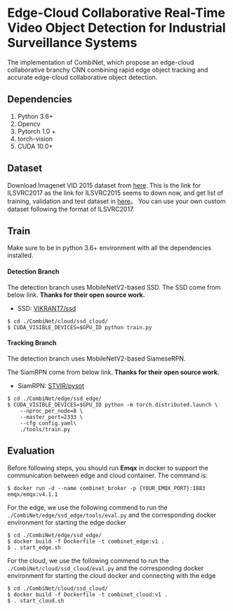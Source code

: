 # Edge-Cloud Collaborative Real-Time Video Object Detection for Industrial Surveillance Systems
The implementation of CombiNet, which propose an edge-cloud collaborative branchy CNN combining rapid edge object tracking and accurate edge-cloud collaborative object detection.


## Dependencies

1. Python 3.6+
2. Opencv
3. Pytorch 1.0 +
4. torch-vision
5. CUDA 10.0+



## Dataset

Download Imagenet VID 2015 dataset from [here](http://bvisionweb1.cs.unc.edu/ILSVRC2017/download-videos-1p39.php). This is the link for ILSVRC2017 as the link for ILSVRC2015 seems to down now, and get list of training, validation and test dataset in [here](https://drive.google.com/drive/folders/1g_d0Cok10C035IM-csxj5Y_3nh-qYG3x?usp=sharing)。
You can use your own custom dataset following the format of ILSVRC2017.


## Train

Make sure to be in python 3.6+ environment with all the dependencies installed. 

#### Detection Branch

The detection branch uses MobileNetV2-based SSD. 
The SSD come from below link. **Thanks for their open source work.**

- SSD:  [VIKRANT7/ssd](https://github.com/vikrant7/pytorch-looking-fast-and-slow)

```
$ cd ./CombiNet/cloud/ssd_cloud/
$ CUDA_VISIBLE_DEVICES=$GPU_ID python train.py 
```


#### Tracking Branch

The detection branch uses MobileNetV2-based SiameseRPN. 

The SiamRPN come from below link. **Thanks for their open source work.**

- SiamRPN:  [STVIR/pysot](https://github.com/STVIR/pysot)



```
$ cd ./CombiNet/edge/ssd_edge/
$ CUDA_VISIBLE_DEVICES=$GPU_ID python -m torch.distributed.launch \
    --nproc_per_node=8 \
    --master_port=2333 \
    --cfg config.yaml\
    ./tools/train.py 
```


## Evaluation

Before following steps, you should run **Emqx**  in docker to support the communication between edge and cloud container. The command is: 

```
$ docker run -d --name combinet_broker -p {YOUR_EMQX_PORT}:1883 emqx/emqx:v4.1.1
```

For the edge, we use the following commend to run the `./CombiNet/edge/ssd_edge/tools/eval.py` and the corresponding docker environment for starting the edge docker

```
$ cd ./CombiNet/edge/ssd_edge/
$ docker build -f Dockerfile -t combinet_edge:v1 .
$ . start_edge.sh
```

For the cloud, we use the following commend to run the `./CombiNet/cloud/ssd_cloud/eval.py` and the corresponding docker environment for starting the cloud docker and connecting with the edge

```
$ cd ./CombiNet/cloud/ssd_cloud/
$ docker build -f Dockerfile -t combinet_cloud:v1 .
$ . start_cloud.sh
```

